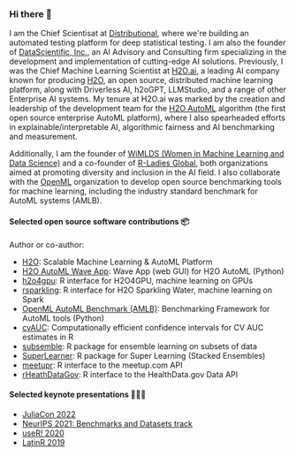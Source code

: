### Hi there 👋

I am the Chief Scientisat at [Distributional](https://distributional.com), where we're building an automated testing platform for deep statistical testing.  I am also the founder of [DataScientific, Inc.](https://datascientific.com), an AI Advisory and Consulting firm specializing in the development and implementation of cutting-edge AI solutions. Previously, I was the Chief Machine Learning Scientist at [H2O.ai](https://h2o.ai), a leading AI company known for producing [H2O](https://github.com/h2oai/h2o-3), an open source, distributed machine learning platform, along with Driverless AI, h2oGPT, LLMStudio, and a range of other Enterprise AI systems.  My tenure at H2O.ai was marked by the creation and leadership of the development team for the [H2O AutoML](http://docs.h2o.ai/h2o/latest-stable/h2o-docs/automl.html) algorithm (the first open source enterprise AutoML platform), where I also spearheaded efforts in explainable/interpretable AI, algorithmic fairness and AI benchmarking and measurement.  

Additionally, I am the founder of [WiMLDS (Women in Machine Learning and Data Science)](https://github.com/wimlds) and a co-founder of [R-Ladies Global](https://github.com/rladies), both organizations aimed at promoting diversity and inclusion in the AI field.  I also collaborate with the [OpenML](https://github.com/openml) organization to develop open source benchmarking tools for machine learning, including the industry standard benchmark for AutoML systems (AMLB).

#### Selected open source software contributions 📦

Author or co-author:

- [H2O](https://github.com/h2oai/h2o-3): Scalable Machine Learning & AutoML Platform
- [H2O AutoML Wave App](https://github.com/h2oai/wave-h2o-automl): Wave App (web GUI) for H2O AutoML (Python)
- [h2o4gpu](https://github.com/h2oai/h2o4gpu/tree/master/src/interface_r): R interface for H2O4GPU, machine learning on GPUs
- [rsparkling](https://github.com/h2oai/sparkling-water/tree/master/r): R interface for H2O Sparkling Water, machine learning on Spark
- [OpenML AutoML Benchmark (AMLB)](https://github.com/openml/automlbenchmark): Benchmarking Framework for AutoML tools (Python)
- [cvAUC](https://github.com/ledell/cvAUC):  Computationally efficient confidence intervals for CV AUC estimates in R 
- [subsemble](https://github.com/ledell/subsemble): R package for ensemble learning on subsets of data 
- [SuperLearner](https://github.com/ecpolley/SuperLearner): R package for Super Learning (Stacked Ensembles)
- [meetupr](https://github.com/rladies/meetupr):  R interface to the meetup.com API 
- [rHeathDataGov](https://github.com/rOpenHealth/rHealthDataGov): R interface to the HealthData.gov Data API

#### Selected keynote presentations 👩🏻‍🏫

- [JuliaCon 2022](https://github.com/ledell/juliacon-2022-keynote)
- [NeurIPS 2021: Benchmarks and Datasets track](https://github.com/ledell/neurips-2021-keynote)
- [useR! 2020](https://github.com/ledell/useR2020-automl)
- [LatinR 2019](https://github.com/ledell/LatinR-2019-keynote)
